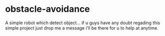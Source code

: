 # obstacle-avoidance
A simple robot which detect object...
if u guys have any doubt regading this simple project just drop me a message i'll be there for u to help at anytime.

